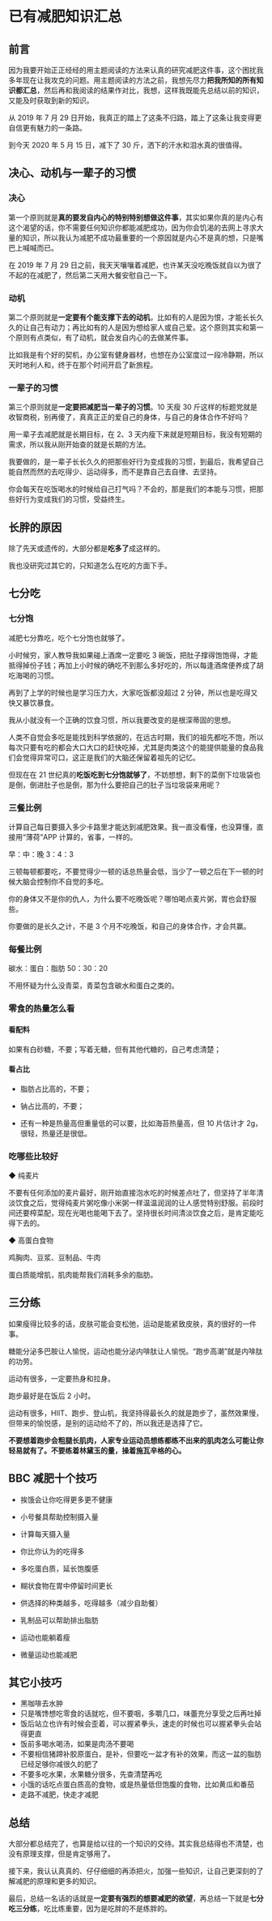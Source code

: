# 已有减肥知识汇总


## 前言

因为我要开始正正经经的用主题阅读的方法来认真的研究减肥这件事，这个困扰我多年现在让我攻克的问题。用主题阅读的方法之前，我想先尽力**把我所知的所有知识都汇总**，然后再和我阅读的结果作对比，我想，这样我既能先总结以前的知识，又能及时获取到新的知识。

从 2019 年 7 月 29 日开始，我真正的踏上了这条不归路，踏上了这条让我变得更自信更有魅力的一条路。

到今天 2020 年 5 月 15 日，减下了 30 斤，洒下的汗水和泪水真的很值得。

## 决心、动机与一辈子的习惯

### 决心

第一个原则就是**真的要发自内心的特别特别想做这件事**，其实如果你真的是内心有这个渴望的话，你不需要任何知识你都能减肥成功，因为你会饥渴的去网上寻求大量的知识，所以我认为减肥不成功最重要的一个原因就是内心不是真的想，只是嘴巴上喊喊而已。

在 2019 年 7 月 29 日之前，我天天嚷嚷着减肥，也许某天没吃晚饭就自以为很了不起的在减肥了，然后第二天用大餐安慰自己一下。

### 动机

第二个原则就是**一定要有个能支撑下去的动机**，比如有的人是因为恨，才能长长久久的让自己有动力；再比如有的人是因为想给家人或自己爱。这个原则其实和第一个原则有点类似，有了动机，就会发自内心的去做某件事。

比如我是有个好的契机，办公室有健身器材，也想在办公室度过一段冷静期，所以天时地利人和，终于在那个时间开启了新旅程。

### 一辈子的习惯

第三个原则就是**一定要把减肥当一辈子的习惯**。10 天瘦 30 斤这样的标题党就是收智商税，别再傻了，真真正正的爱自己的身体，与自己的身体合作不好吗？

用一辈子去减肥就是长期目标，在 2、3 天内瘦下来就是短期目标，我没有短期的需求，所以我从刚开始查的就是长期的方法。

我要做的，是一辈子长长久久的把那些好行为变成我的习惯，到最后，我希望自己能自然而然的去吃得少、运动得多，而不是靠自己去自律、去坚持。

你会每天在吃饭喝水的时候给自己打气吗？不会的，那是我们的本能与习惯，把那些好行为变成我们的习惯，受益终生。

## 长胖的原因

除了先天或遗传的，大部分都是**吃多了**成这样的。

我也没研究过其它的，只知道怎么在吃的方面下手。

## 七分吃

### 七分饱

减肥七分靠吃，吃个七分饱也就够了。

小时候穷，家人教导我如果碰上酒席一定要吃 3 碗饭，把肚子撑得饱饱得，才能抵得掉份子钱；再加上小时候的确吃不到那么多好吃的，所以每逢酒席便养成了胡吃海喝的习惯。

再到了上学的时候也是学习压力大，大家吃饭都没超过 2 分钟，所以也是吃得又快又暴饮暴食。

我从小就没有一个正确的饮食习惯，所以我要改变的是根深蒂固的思想。

人类不自觉会多吃是能找到科学依据的，在远古时期，我们的祖先都吃不饱，所以每次只要有吃的都会大口大口的赶快吃掉，尤其是肉类这个的能提供能量的食品我们会觉得异常可口，这正是我们的大脑还保留着祖先的记忆。

但现在在 21 世纪真的**吃饭吃到七分饱就够了**，不妨想想，剩下的菜倒下垃圾袋也是倒，倒进肚子也是倒，那为什么要把自己的肚子当垃圾袋来用呢？

### 三餐比例

计算自己每日要摄入多少卡路里才能达到减肥效果。我一直没看懂，也没算懂，直接用“薄荷”APP 计算的，省事，一样的。

早：中：晚 3：4：3

三顿每顿都要吃，不要觉得少一顿的话总热量会低，当少了一顿之后在下一顿的时候大脑会控制你不自觉的多吃。

你的身体又不是你的仇人，为什么要不吃晚饭呢？哪怕喝点麦片粥，胃也会舒服些。

你要做的是长久之计，不是 3 个月不吃晚饭，和自己的身体合作，才会共赢。

### 每餐比例

碳水：蛋白：脂肪 50：30：20

不用怀疑为什么没青菜，青菜包含碳水和蛋白之类的。

### 零食的热量怎么看

#### 看配料

如果有白砂糖，不要；写着无糖，但有其他代糖的，自己考虑清楚；

#### 看占比

- 脂肪占比高的，不要；

- 钠占比高的，不要；

- 还有一种是热量高但重量低的可以要，比如海苔热量高，但 10 片估计才 2g，很轻，热量还是很低。

### 吃哪些比较好

◆ 纯麦片

不要有任何添加的麦片最好，刚开始直接泡水吃的时候差点吐了，但坚持了半年清淡饮食之后，觉得纯麦片粥吃像小米粥一样温温润润的让人感觉特别舒服。前段时间还要榨菜配，现在光喝也能喝下去了。坚持很长时间清淡饮食之后，是肯定能吃得下去的。

◆ 高蛋白食物

鸡胸肉、豆浆、豆制品、牛肉

蛋白质能增肌，肌肉能帮我们消耗多余的脂肪。

## 三分练

如果瘦得比较多的话，皮肤可能会变松弛，运动是能紧致皮肤，真的很好的一件事。

糖能分泌多巴胺让人愉悦，运动也能分泌内啡肽让人愉悦。“跑步高潮”就是内啡肽的功劳。

运动有很多，一定要热身和拉身。

跑步最好是在饭后 2 小时。

运动有很多，HIIT、跑步、登山机，我坚持得最长久的就是跑步了，虽然效果慢，但带来的愉悦感，是别的运动给不了的，所以我还是选择了它。

**不要想着跑步会粗腿长肌肉，人家专业运动员想练都练不出来的肌肉怎么可能让你轻易就有了。不要练着林黛玉的量，操着施瓦辛格的心。**

## BBC 减肥十个技巧

- 挨饿会让你吃得更多更不健康

- 小号餐具帮助控制摄入量

- 计算每天摄入量

- 你比你认为的吃得多

- 多吃蛋白质，延长饱腹感

- 糊状食物在胃中停留时间更长

- 供选择的种类越多，吃得越多（减少自助餐）

- 乳制品可以帮助排出脂肪

- 运动也能躺着瘦

- 微量运动也能减肥

## 其它小技巧

- 黑咖啡去水肿
- 只是嘴馋想吃零食的话就吃，但不要咽，多嚼几口，味蕾充分享受之后再吐掉
- 饭后站立也许有时候会歪着，可以握紧拳头，速走的时候也可以握紧拳头会站得更直
- 饭前多喝水喝汤，如果是肉汤不要喝
- 不要相信猪蹄补胶原蛋白，是补，但要吃一盆才有补的效果，而这一盆的脂肪已经足够你减很久的肥了
- 不要多吃水果，水果糖分很多，先查清楚再吃
- 小饿的话吃点蛋白质高的食物，或是热量低但饱腹的食物，比如黄瓜和番茄
- 走路不减肥，快走才减肥

## 总结

大部分都总结完了，也算是给以往的一个知识的交待。其实我总结得也不清楚，也没有原理支撑，但是肯定够用了。

接下来，我认认真真的、仔仔细细的再添把火，加强一些知识，让自己更深刻的了解减肥的原理和更多的知识。

最后，总结一名话的话就是**一定要有强烈的想要减肥的欲望**，再总结一下就是**七分吃三分练**，吃比练重要，因为是吃胖的不是练胖的。


